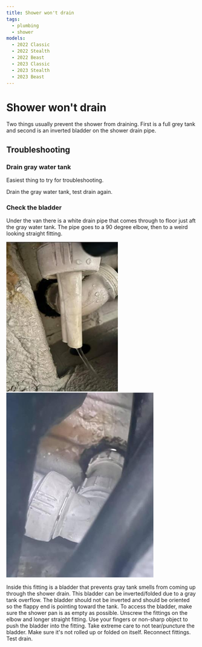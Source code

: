 ```yaml
---
title: Shower won't drain
tags:
  - plumbing
  - shower
models:
  - 2022 Classic
  - 2022 Stealth
  - 2022 Beast
  - 2023 Classic
  - 2023 Stealth
  - 2023 Beast
---
```


# Shower won't drain

Two things usually prevent the shower from draining. First is a full grey tank and second is an inverted bladder on the shower drain pipe.

## Troubleshooting

### Drain gray water tank

Easiest thing to try for troubleshooting.

Drain the gray water tank, test drain again.

### Check the bladder

Under the van there is a white drain pipe that comes through to floor just aft the gray water tank. The pipe goes to a 90 degree elbow, then to a weird looking straight fitting.

![Reference 1 of grey tank drain pipe](images/gray-drain1.jpg)
![Reference 2 of grey tank drain pipe](images/gray-drain2.jpg)

Inside this fitting is a bladder that prevents gray tank smells from coming up through the shower drain. This bladder can be inverted/folded due to a gray tank overflow. The bladder should not be inverted and should be oriented so the flappy end is pointing toward the tank. To access the bladder, make sure the shower pan is as empty as possible. Unscrew the fittings on the elbow and longer straight fitting. Use your fingers or non-sharp object to push the bladder into the fitting. Take extreme care to not tear/puncture the bladder. Make sure it's not rolled up or folded on itself. Reconnect fittings. Test drain.
